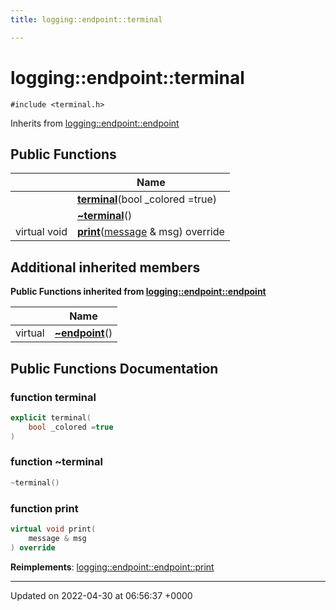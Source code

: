 ```yaml
---
title: logging::endpoint::terminal

---
```


# logging::endpoint::terminal






`#include <terminal.h>`

Inherits from [logging::endpoint::endpoint](Classes/classlogging_1_1endpoint_1_1endpoint.md)

## Public Functions

|                | Name           |
| -------------- | -------------- |
| | **[terminal](Classes/classlogging_1_1endpoint_1_1terminal.md#function-terminal)**(bool _colored =true) |
| | **[~terminal](Classes/classlogging_1_1endpoint_1_1terminal.md#function-~terminal)**() |
| virtual void | **[print](Classes/classlogging_1_1endpoint_1_1terminal.md#function-print)**([message](Classes/structlogging_1_1message.md) & msg) override |

## Additional inherited members

**Public Functions inherited from [logging::endpoint::endpoint](Classes/classlogging_1_1endpoint_1_1endpoint.md)**

|                | Name           |
| -------------- | -------------- |
| virtual | **[~endpoint](Classes/classlogging_1_1endpoint_1_1endpoint.md#function-~endpoint)**() |


## Public Functions Documentation

### function terminal

```cpp
explicit terminal(
    bool _colored =true
)
```


### function ~terminal

```cpp
~terminal()
```


### function print

```cpp
virtual void print(
    message & msg
) override
```


**Reimplements**: [logging::endpoint::endpoint::print](Classes/classlogging_1_1endpoint_1_1endpoint.md#function-print)


-------------------------------

Updated on 2022-04-30 at 06:56:37 +0000